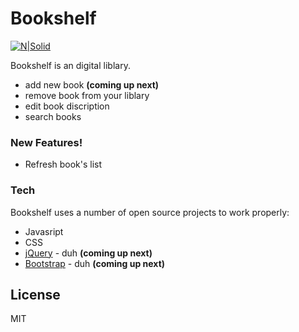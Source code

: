 # Bookshelf

[![N|Solid](http://www.krug.rs/images/2018/oktobar/9458.jpg)](http://www.krug.rs/images/2018/oktobar/9458.jpg)

Bookshelf is an digital liblary. 

  - add new book **(coming up next)**
  - remove book from your liblary
  - edit book discription
  - search books

### New Features!

  - Refresh book's list

### Tech

Bookshelf uses a number of open source projects to work properly:

* Javasript
* CSS
* [jQuery] - duh **(coming up next)**
* [Bootstrap] - duh **(coming up next)**

License
----

MIT

   [jQuery]: <http://jquery.com>
   [Bootstrap]: <https://getbootstrap.com>
